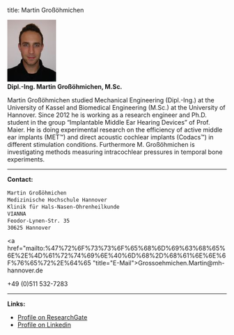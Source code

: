 title: Martin Großöhmichen

![Picture Martin Großöhmichen](MGR.jpg)  
**Dipl.-Ing. Martin Großöhmichen, M.Sc.**

Martin Großöhmichen studied Mechanical Engineering (Dipl.-Ing.) at the University of Kassel and Biomedical Engineering (M.Sc.) at the University of Hannover. Since 2012 he is working as a research engineer and Ph.D. student in the group “Implantable Middle Ear Hearing Devices” of Prof. Maier. He is doing experimental research on the efficiency of active middle ear implants (MET™) and direct acoustic cochlear implants (Codacs™) in different stimulation conditions. Furthermore M. Großöhmichen is investigating methods measuring intracochlear pressures in temporal bone experiments.
***


**Contact:**

	Martin Großöhmichen
	Medizinische Hochschule Hannover
	Klinik für Hals-Nasen-Ohrenheilkunde
	VIANNA
	Feodor-Lynen-Str. 35
	30625 Hannover

<a href="&#x6d;&#x61;&#x69;&#x6c;&#x74;&#x6f;&#x3a;%47%72%6F%73%73%6F%65%68%6D%69%63%68%65%6E%2E%4D%61%72%74%69%6E%40%6D%68%2D%68%61%6E%6E%6F%76%65%72%2E%64%65 "title="&#x45;&#x2d;&#x4d;&#x61;&#x69;&#x6c;">&#x47;&#x72;&#x6f;&#x73;&#x73;&#x6f;&#x65;&#x68;&#x6d;&#x69;&#x63;&#x68;&#x65;&#x6e;&#x2e;&#x4d;&#x61;&#x72;&#x74;&#x69;&#x6e;&#x40;&#x6d;&#x68;&#x2d;&#x68;&#x61;&#x6e;&#x6e;&#x6f;&#x76;&#x65;&#x72;&#x2e;&#x64;&#x65;</a>

+49 (0)511 532-7283
***
**Links:**

- [Profile on ResearchGate](http://www.researchgate.net/profile/Martin_Grossoehmichen "Profile on ResearchGate")
- [Profile on Linkedin](https://www.linkedin.com/in/martingrossoehmichen "Profile on LinkedIn")